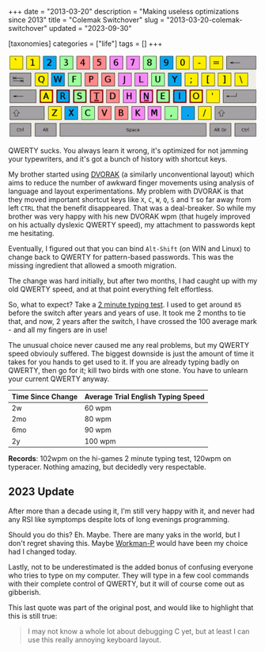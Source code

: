 +++
date = "2013-03-20"
description = "Making useless optimizations since 2013"
title = "Colemak Switchover"
slug = "2013-03-20-colemak-switchover"
updated = "2023-09-30"

[taxonomies]
categories = ["life"]
tags = []
+++

![colemak finger layout](/imgs/colemak.png)

<!--more-->

QWERTY sucks. You always learn it wrong, it's optimized for not jamming your typewriters, and it's got a bunch of history with shortcut keys.

My brother started using [DVORAK](http://en.wikipedia.org/wiki/Dvorak_Simplified_Keyboard#Comparison_of_the_QWERTY_and_Dvorak_layouts) (a similarly unconventional layout) which aims to reduce the number of awkward finger movements using analysis of language and layout experimentations. My problem with DVORAK is that they moved important shortcut keys like `X`, `C`, `W`, `Q`, `S` and `T` so far away from left `CTRL` that the benefit disappeared. That was a deal-breaker. So while my brother was very happy with his new DVORAK wpm (that hugely improved on his actually dyslexic QWERTY speed), my attachment to passwords kept me hesitating.

Eventually, I figured out that you can bind `Alt-Shift` (on WIN and Linux) to change back to QWERTY for pattern-based passwords. This was the missing ingredient that allowed a smooth migration.

The change was hard initially, but after two months, I had caught up with my old QWERTY speed, and at that point everything felt effortless.

So, what to expect? Take a [2 minute typing test](http://hi-games.net/typing-test/). I used to get around `85` before the switch after years and years of use. It took me 2 months to tie that, and now, 2 years after the switch, I have crossed the 100 average mark - and all my fingers are in use!

The unusual choice never caused me any real problems, but my QWERTY speed obviouly suffered. The biggest downside is just the amount of time it takes for you hands to get used to it. If you are already typing badly on QWERTY, then go for it; kill two birds with one stone. You have to unlearn your current QWERTY anyway.

| Time Since Change | Average Trial English Typing Speed |
| --- | ------- |
| 2w  | 60 wpm  |
| 2mo | 80 wpm  |
| 6mo | 90 wpm  |
| 2y  | 100 wpm |

**Records**: 102wpm on the hi-games 2 minute typing test, 120wpm on typeracer. Nothing amazing, but decidedly very respectable.

## 2023 Update
After more than a decade using it, I'm still very happy with it, and never had any RSI like symptomps despite lots of long evenings programming.

Should you do this? Eh. Maybe. There are many yaks in the world, but I don't regret shaving this. Maybe [Workman-P](https://workmanlayout.org/) would have been my choice had I changed today.

Lastly, not to be underestimated is the added bonus of confusing everyone who tries to type on my computer. They will type in a few cool commands with their complete control of QWERTY, but it will of course come out as gibberish.

This last quote was part of the original post, and would like to highlight that this is still true:

> I may not know a whole lot about debugging C yet, but at least I can use this really annoying keyboard layout.
